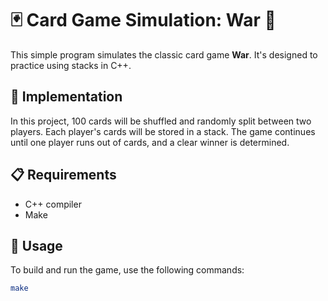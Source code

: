 # 🃏 Card Game Simulation: War 🎴

This simple program simulates the classic card game **War**. It's designed to practice using stacks in C++.

## 🔧 Implementation

In this project, 100 cards will be shuffled and randomly split between two players. 
Each player's cards will be stored in a stack. The game continues until one player runs out of cards, and a clear winner is determined.

## 📋 Requirements
- C++ compiler
- Make

## 🚀 Usage

To build and run the game, use the following commands:

```bash
make
```